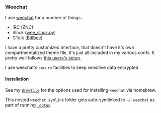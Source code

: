 ### Weechat

I use [weechat](https://weechat.org/) for a number of things..

- IRC (ZNC)
- Slack ([wee_slack.py](https://github.com/wee-slack/wee-slack))
- GTalk ([Bitlbee](https://www.bitlbee.org/))

I have a pretty customized interface, that doesn't have it's own
compartmentalized theme file, it's just all included in my various
confs. It pretty well follows [this users's setup](https://gist.github.com/pascalpoitras/8406501).

I use weechat's `secure` facilities to keep sensitive data encrypted.

#### Installation

See my [`Brewfile`](https://github.com/megalithic/dotfiles/blob/master/homebrew/Brewfile)
for the options used for installing `weechat` via homebrew.

This nested `weechat.symlink` folder gets auto-symlinked to `~/.weechat` as part
of running [`_dotup`](https://github.com/megalithic/dotfiles/blob/master/bin/_dotup).
